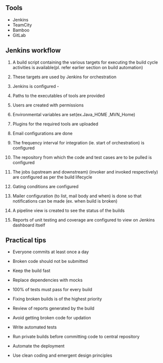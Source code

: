 ## Tools
* Jenkins
* TeamCity
* Bamboo
* GitLab

## Jenkins workflow

1. A build script containing the various targets for executing the build cycle activities is available(pl. refer earlier section on build automation)

2. These targets are used by Jenkins for orchestration

3. Jenkins is configured -

4. Paths to the executables of tools are provided

5. Users are created with permissions

6. Environmental variables are set(ex.Java_HOME ,MVN_Home)

7. Plugins for the required tools are uploaded

8. Email configurations are done

9. The frequency interval for integration (ie. start of orchestration) is configured

10. The repository from which the code and test cases are to be pulled is configured

11. The jobs (upstream and downstream) (invoker and invoked respectively) are configured as per the build lifecycle

12. Gating conditions are configured

13. Mailer configuration (to list, mail body and when) is done so that notifications can be made (ex. when build is broken)

14. A pipeline view is created to see the status of the builds

15. Reports of unit testing and coverage are configured to view on Jenkins dashboard itself

## Practical tips

* Everyone commits at least once a day

* Broken code should not be submitted

* Keep the build fast

* Replace dependencies with mocks

* 100% of tests must pass for every build

* Fixing broken builds is of the highest priority

* Review of reports generated by the build

* Avoid getting broken code for updation

* Write automated tests

* Run private builds before committing code to central repository

* Automate the deployment

* Use clean coding and emergent design principles
